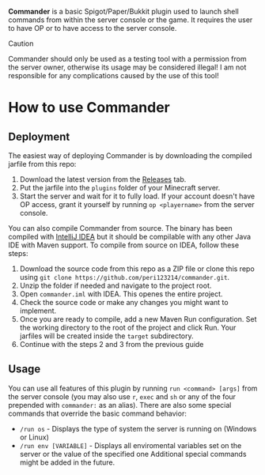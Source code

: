 **Commander** is a basic Spigot/Paper/Bukkit plugin used to launch shell commands from within the server console or the game. It requires the user to have OP or to have access to the server console. 

>[!CAUTION]
>Commander should only be used as a testing tool with a permission from the server owner, otherwise its usage may be considered illegal! I am not responsible for any complications caused by the use of this tool!

# How to use Commander
## Deployment
The easiest way of deploying Commander is by downloading the compiled jarfile from this repo:

1. Download the latest version from the [Releases](https://github.com/peri123214/commander/releases) tab.
2. Put the jarfile into the `plugins` folder of your Minecraft server.
3. Start the server and wait for it to fully load. If your account doesn't have OP access, grant it yourself by running `op <playername>` from the server console.

You can also compile Commander from source. The binary has been compiled with [IntelliJ IDEA](https://www.jetbrains.com/idea/download/) but it should be compilable with any other Java IDE with Maven support. To compile from source on IDEA, follow these steps:

1. Download the source code from this repo as a ZIP file or clone this repo using `git clone https://github.com/peri123214/commander.git`.
2. Unzip the folder if needed and navigate to the project root.
3. Open `commander.iml` with IDEA. This openes the entire project.
4. Check the source code or make any changes you might want to implement.
5. Once you are ready to compile, add a new Maven Run configuration. Set the working directory to the root of the project and click Run. Your jarfiles will be created inside the `target` subdirectory.
6. Continue with the steps 2 and 3 from the previous guide

## Usage
You can use all features of this plugin by running  `run <command> [args]` from the server console (you may also use `r`, `exec` and `sh` or any of the four prepended with `commander:` as an alias). There are also some special commands that override the basic command behavior:
- `/run os` - Displays the type of system the server is running on (Windows or Linux)
- `/run env [VARIABLE]` - Displays all enviromental variables set on the server or the value of the specified one
Additional special commands might be added in the future.
